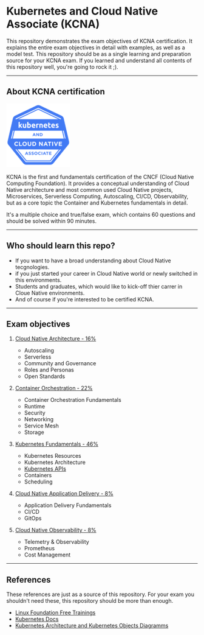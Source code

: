 # Kubernetes and Cloud Native Associate (KCNA)
This repository demonstrates the exam objectives of KCNA certification. It explains the entire exam objectives in detail with examples, as well as a model test.
This repository should be as a single learning and preparation source for your KCNA exam. If you learned and understand all contents of this repository well, you're going to rock it ;).

---

## About KCNA certification
![KCNA logo](./00_images/kcna.png)

KCNA is the first and fundamentals certification of the CNCF (Cloud Native Computing Foundation). It provides a conceptual understanding of Cloud Native architecture and most common used Cloud Native projects, Microservices, Serverless Computing, Autoscaling, CI/CD, Observability, but as a core topic the Container and Kubernetes fundamentals in detail.

It's a multiple choice and true/false exam, which contains 60 questions and should be solved within 90 minutes.

---

## Who should learn this repo?
- If you want to have a broad understanding about Cloud Native tecgnologies.
- if you just started your career in Cloud Native world or newly switched in this environments.
- Students and graduates, which would like to kick-off thier carrer in Cloue Native environments.
- And of course if you're interested to be certified KCNA.

---

## Exam objectives
1. [Cloud Native Architecture - 16%](01_cloud-native-architecture.md)
    - Autoscaling
    - Serverless
    - Community and Governance
    - Roles and Personas
    - Open Standards
    
2. [Container Orchestration - 22%](02_container-orchestration.md)
    - Container Orchestration Fundamentals
    - Runtime
    - Security
    - Networking
    - Service Mesh
    - Storage
    
3. [Kubernetes Fundamentals - 46%](03_kubernetes-fundamentals.md)
    - Kubernetes Resources
    - Kubernetes Architecture
    - [Kubernetes APIs](03.1_kubernetes-objects.md)
    - Containers
    - Scheduling
    
4. [Cloud Native Application Delivery - 8%](04_cloud-native-app-delivery.md)
    - Application Delivery Fundamentals
    - CI/CD
    - GitOps
    
5. [Cloud Native Observability - 8%](05_cloud-observability.md)
    - Telemetry & Observability
    - Prometheus
    - Cost Management

---

## References
These references are just as a source of this repository. For your exam you shouldn't need these, this repository should be more than enough.
- [Linux Foundation Free Trainings](https://training.linuxfoundation.org/resources/?_sft_topic_area=cloud-containers&_sft_content_type=free-course)
- [Kubernetes Docs](https://kubernetes.io/docs/concepts/)
- [Kubernetes Architecture and Kubernetes Objects Diagramms](https://shipit.dev/posts/kubernetes-overview-diagrams.html)
